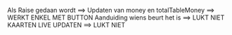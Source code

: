 Als Raise gedaan wordt ==> Updaten van money en totalTableMoney ==> WERKT ENKEL MET BUTTON
Aanduiding wiens beurt het is ==> LUKT NIET
KAARTEN LIVE UPDATEN ==> LUKT NIET